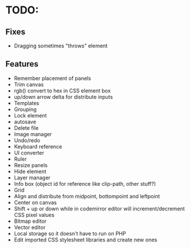 # TODO:

## Fixes

- Dragging sometimes "throws" element


## Features

- Remember placement of panels
- Trim canvas
- rgb() convert to hex in CSS element box
- up/down arrow delta for distribute inputs
- Templates
- Grouping
- Lock element
- autosave
- Delete file
- Image manager
- Undo/redo
- Keyboard reference
- UI converter
- Ruler
- Resize panels
- Hide element
- Layer manager
- Info box (object id for reference like clip-path, other stuff?)
- Grid
- Align and distribute from midpoint, bottompoint and leftpoint
- Center on canvas
- Shift + up or down while in codemirror editor will increment/decrement CSS pixel values
- Bitmap editor
- Vector editor
- Local storage so it doesn't have to run on PHP
- Edit imported CSS stylesheet libraries and create new ones
